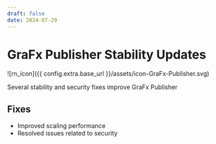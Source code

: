 ```yaml
---
draft: false
date: 2024-07-29
---
```


# GraFx Publisher Stability Updates

![rn_icon]({{ config.extra.base_url }}/assets/icon-GraFx-Publisher.svg)

Several stability and security fixes improve GraFx Publisher

<!-- more -->

## Fixes

- Improved scaling performance
- Resolved issues related to security
